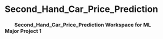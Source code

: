 # Second_Hand_Car_Price_Prediction
### &nbsp;&nbsp;&nbsp;&nbsp;&nbsp;&nbsp;&nbsp; Second_Hand_Car_Price_Prediction Workspace for ML Major Project 1
